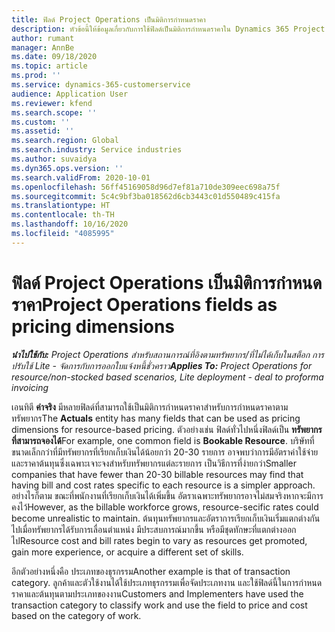 ```yaml
---
title: ฟิลด์ Project Operations เป็นมิติการกำหนดราคา
description: หัวข้อนี้ให้ข้อมูลเกี่ยวกับการใช้ฟิลด์เป็นมิติการกำหนดราคาใน Dynamics 365 Project Operations
author: rumant
manager: AnnBe
ms.date: 09/18/2020
ms.topic: article
ms.prod: ''
ms.service: dynamics-365-customerservice
audience: Application User
ms.reviewer: kfend
ms.search.scope: ''
ms.custom: ''
ms.assetid: ''
ms.search.region: Global
ms.search.industry: Service industries
ms.author: suvaidya
ms.dyn365.ops.version: ''
ms.search.validFrom: 2020-10-01
ms.openlocfilehash: 56ff45169058d96d7ef81a710de309eec698a75f
ms.sourcegitcommit: 5c4c9bf3ba018562d6cb3443c01d550489c415fa
ms.translationtype: HT
ms.contentlocale: th-TH
ms.lasthandoff: 10/16/2020
ms.locfileid: "4085995"
---
```

# <a name="project-operations-fields-as-pricing-dimensions"></a><span data-ttu-id="871a5-103">ฟิลด์ Project Operations เป็นมิติการกำหนดราคา</span><span class="sxs-lookup"><span data-stu-id="871a5-103">Project Operations fields as pricing dimensions</span></span>

<span data-ttu-id="871a5-104">_**นำไปใช้กับ:** Project Operations สำหรับสถานการณ์ที่อิงตามทรัพยากร/ที่ไม่ได้เก็บในสต็อก การปรับใช้ Lite - จัดการกับการออกใบแจ้งหนี้ชั่วคราว_</span><span class="sxs-lookup"><span data-stu-id="871a5-104">_**Applies To:** Project Operations for resource/non-stocked based scenarios, Lite deployment - deal to proforma invoicing_</span></span>

<span data-ttu-id="871a5-105">เอนทิตี **ค่าจริง** มีหลายฟิลด์ที่สามารถใช้เป็นมิติการกำหนดราคาสำหรับการกำหนดราคาตามทรัพยากร</span><span class="sxs-lookup"><span data-stu-id="871a5-105">The **Actuals** entity has many fields that can be used as pricing dimensions for resource-based pricing.</span></span> <span data-ttu-id="871a5-106">ตัวอย่างเช่น ฟิลด์ทั่วไปหนึ่งฟิลด์เป็น **ทรัพยากรที่สามารถจองได้**</span><span class="sxs-lookup"><span data-stu-id="871a5-106">For example, one common field is **Bookable Resource**.</span></span> <span data-ttu-id="871a5-107">บริษัทที่ขนาดเล็กกว่าที่มีทรัพยากรที่เรียกเก็บเงินได้น้อยกว่า 20-30 รายการ อาจพบว่าการมีอัตราค่าใช้จ่ายและราคาต้นทุนซึ่งเฉพาะเจาะจงสำหรับทรัพยากรแต่ละรายการ เป็นวิธีการที่ง่ายกว่า</span><span class="sxs-lookup"><span data-stu-id="871a5-107">Smaller companies that have fewer than 20-30 billable resources may find that having bill and cost rates specific to each resource is a simpler approach.</span></span> <span data-ttu-id="871a5-108">อย่างไรก็ตาม ขณะที่พนักงานที่เรียกเก็บเงินได้เพิ่มขึ้น อัตราเฉพาะทรัพยากรอาจไม่สมจริงหากจะมีการคงไว้</span><span class="sxs-lookup"><span data-stu-id="871a5-108">However, as the billable workforce grows, resource-secific rates could become unrealistic to maintain.</span></span> <span data-ttu-id="871a5-109">ต้นทุนทรัพยากรและอัตราการเรียกเก็บเงินเริ่มแตกต่างกันไปเมื่อทรัพยากรได้รับการเลื่อนตำแหน่ง มีประสบการณ์มากขึ้น หรือมีชุดทักษะที่แตกต่างออกไป</span><span class="sxs-lookup"><span data-stu-id="871a5-109">Resource cost and bill rates begin to vary as resources get promoted, gain more experience, or acquire a different set of skills.</span></span> 

<span data-ttu-id="871a5-110">อีกตัวอย่างหนึ่งคือ ประเภทของธุรกรรม</span><span class="sxs-lookup"><span data-stu-id="871a5-110">Another example is that of transaction category.</span></span> <span data-ttu-id="871a5-111">ลูกค้าและตัวใช้งานได้ใช้ประเภทธุรกรรมเพื่อจัดประเภทงาน และใช้ฟิลด์นี้ในการกำหนดราคาและต้นทุนตามประเภทของงาน</span><span class="sxs-lookup"><span data-stu-id="871a5-111">Customers and Implementers have used the transaction category to classify work and use the field to price and cost based on the category of work.</span></span>
